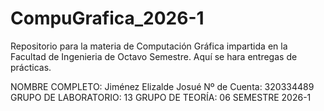 # CompuGrafica_2026-1
Repositorio para la materia de Computación Gráfica impartida en la Facultad de Ingenieria de Octavo Semestre. Aquí se hara entregas de prácticas.

NOMBRE COMPLETO: Jiménez Elizalde Josué
Nº de Cuenta: 320334489
GRUPO DE LABORATORIO: 13
GRUPO DE TEORÍA: 06
SEMESTRE 2026-1
